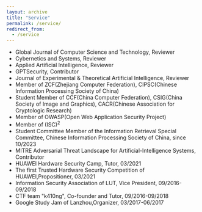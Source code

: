 ```yaml
---
layout: archive
title: "Service"
permalink: /service/
redirect_from:
  - /service
---
```

* Global Journal of Computer Science and Technology, Reviewer
* Cybernetics and Systems, Reviewer
* Applied Artificial Intelligence, Reviewer
* GPTSecurity, Contributor
* Journal of Experimental & Theoretical Artificial Intelligence, Reviewer
* Member of ZCF(Zhejiang Computer Federation), CIPSC(Chinese Information Processing Society of China)
* Student Member of CCF(China Computer Federation), CSIG(China Society of Image and Graphics), CACR(Chinese Association for Cryptologic Research)
* Member of OWASP(Open Web Application Security Project)
* Member of (ISC)<sup>2</sup>
* Student Committee Member of the Information Retrieval Special Committee, Chinese Information Processing Society of China, since 10/2023
* MITRE Adversarial Threat Landscape for Artificial-Intelligence Systems, Contributor
* HUAWEI Hardware Security Camp, Tutor, 03/2021
* The first Trusted Hardware Security Competition of HUAWEI,Propositioner, 03/2021
* Information Security Association of LUT, Vice President, 09/2016-09/2018
* CTF team "k410ng", Co-founder and Tutor, 09/2016-09/2018
* Google Study Jam of Lanzhou,Organizer, 03/2017-06/2017
